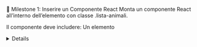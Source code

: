 📌 Milestone 1: Inserire un Componente React
Monta un componente React all’interno dell’elemento con classe .lista-animali.

Il componente deve includere:
Un elemento <details> con titolo "Animali", che contiene:
Una lista <ul> statica che viene creata a partire da un array di stringhe (animals) dove ciascuna stringa rappresenta il nome di un animale.

Obiettivo: Mostrare la struttura base della lista di animali con un <details> che può essere espanso o contratto.

//////////////////////////////////////////////////////////////////

📌 Milestone 2: Aggiungere Animali Casuali
Trasforma l’array animals usando useState (l’array è inizialmente vuoto).
Aggiungi un bottone "Aggiungi Animale" sopra il <details>.
Cliccando il bottone, un animale casuale viene aggiunto alla lista.
L’animale selezionato deve essere aggiunto all’interno della lista <ul> come <li>.

Obiettivo: L’utente può vedere gli animali aggiunti dinamicamente nella lista.

//////////////////////////////////////////////////////////////////

